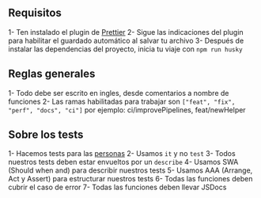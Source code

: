 ## Requisitos

1- Ten instalado el plugin de [Prettier](https://marketplace.visualstudio.com/items?itemName=esbenp.prettier-vscodes)
2- Sigue las indicaciones del plugin para habilitar el guardado automático al salvar tu archivo
3- Después de instalar las dependencias del proyecto, inicia tu viaje con `npm run husky`

## Reglas generales

1- Todo debe ser escrito en ingles, desde comentarios a nombre de funciones
2- Las ramas habilitadas para trabajar son `["feat", "fix", "perf", "docs", "ci"]` por ejemplo: ci/improvePipelines, feat/newHelper

## Sobre los tests

1- Hacemos tests para las [personas](https://97cosas.com/programador/escribe-pruebas-para-personas.html)
2- Usamos `it` y no `test`
3- Todos nuestros tests deben estar envueltos por un `describe`
4- Usamos SWA (Should when and) para describir nuestros tests
5- Usamos AAA (Arrange, Act y Assert) para estructurar nuestros tests
6- Todas las funciones deben cubrir el caso de error
7- Todas las funciones deben llevar JSDocs
